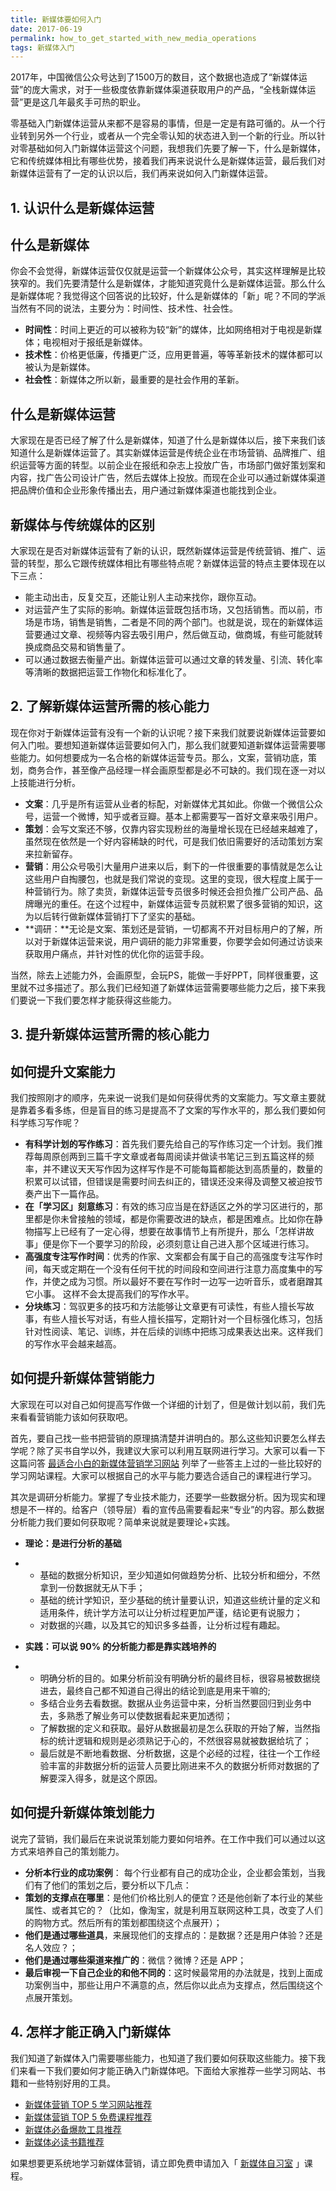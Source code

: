 ```yaml
---
title: 新媒体要如何入门
date: 2017-06-19
permalink: how_to_get_started_with_new_media_operations
tags: 新媒体入门
---
```


2017年，中国微信公众号达到了1500万的数目，这个数据也造成了“新媒体运营”的庞大需求，对于一些极度依靠新媒体渠道获取用户的产品，“全栈新媒体运营”更是这几年最炙手可热的职业。

零基础入门新媒体运营从来都不是容易的事情，但是一定是有路可循的。从一个行业转到另外一个行业，或者从一个完全零认知的状态进入到一个新的行业。所以针对零基础如何入门新媒体运营这个问题，我想我们先要了解一下，什么是新媒体，它和传统媒体相比有哪些优势，接着我们再来说说什么是新媒体运营，最后我们对新媒体运营有了一定的认识以后，我们再来说如何入门新媒体运营。

## **1. 认识什么是新媒体运营**

## **什么是新媒体**

你会不会觉得，新媒体运营仅仅就是运营一个新媒体公众号，其实这样理解是比较狭窄的。我们先要清楚什么是新媒体，才能知道究竟什么是新媒体运营。那么什么是新媒体呢？我觉得这个回答说的比较好，什么是新媒体的「新」呢？不同的学派当然有不同的说法，主要分为：时间性、技术性、社会性。

- **时间性**：时间上更近的可以被称为较“新”的媒体，比如网络相对于电视是新媒体；电视相对于报纸是新媒体。
- **技术性**：价格更低廉，传播更广泛，应用更普遍，等等革新技术的媒体都可以被认为是新媒体。
- **社会性**：新媒体之所以新，最重要的是社会作用的革新。

## **什么是新媒体运营**

大家现在是否已经了解了什么是新媒体，知道了什么是新媒体以后，接下来我们该知道什么是新媒体运营了。其实新媒体运营是传统企业在市场营销、品牌推广、组织运营等方面的转型。以前企业在报纸和杂志上投放广告，市场部门做好策划案和内容，找广告公司设计广告，然后去媒体上投放。而现在企业可以通过新媒体渠道把品牌价值和企业形象传播出去，用户通过新媒体渠道也能找到企业。

## **新媒体与传统媒体的区别**

大家现在是否对新媒体运营有了新的认识，既然新媒体运营是传统营销、推广、运营的转型，那么它跟传统媒体相比有哪些特点呢？新媒体运营的特点主要体现在以下三点：

- 能主动出击，反复交互，还能让别人主动来找你，跟你互动。
- 对运营产生了实际的影响。新媒体运营既包括市场，又包括销售。而以前，市场是市场，销售是销售，二者是不同的两个部门。也就是说，现在的新媒体运营要通过文章、视频等内容去吸引用户，然后做互动，做商城，有些可能就转换成商品交易和销售量了。
- 可以通过数据去衡量产出。新媒体运营可以通过文章的转发量、引流、转化率等清晰的数据把运营工作物化和标准化了。

## **2. 了解新媒体运营所需的核心能力**

现在你对于新媒体运营有没有一个新的认识呢？接下来我们就要说新媒体运营要如何入门啦。要想知道新媒体运营要如何入门，那么我们就要知道新媒体运营需要哪些能力。如何想要成为一名合格的新媒体运营专员。那么，文案，营销功底，策划，商务合作，甚至像产品经理一样会画原型都是必不可缺的。我们现在逐一对以上技能进行分析。

- **文案**：几乎是所有运营从业者的标配，对新媒体尤其如此。你做一个微信公众号，运营一个微博，知乎或者豆瓣。基本上都需要写一首好文章来吸引用户。
- **策划**：会写文案还不够，仅靠内容实现粉丝的海量增长现在已经越来越难了，虽然现在依然是一个好内容稀缺的时代，可是我们依旧需要好的活动策划方案来拉新留存。
- **营销**：用公众号吸引大量用户进来以后，剩下的一件很重要的事情就是怎么让这些用户自掏腰包，也就是我们常说的变现。这里的变现，很大程度上属于一种营销行为。除了卖货，新媒体运营专员很多时候还会担负推广公司产品、品牌曝光的重任。在这个过程中，新媒体运营专员就积累了很多营销的知识，这为以后转行做新媒体营销打下了坚实的基础。
- **调研：**无论是文案、策划还是营销，一切都离不开对目标用户的了解，所以对于新媒体运营来说，用户调研的能力非常重要，你要学会如何通过访谈来获取用户痛点，并针对性的优化你的运营手段。

当然，除去上述能力外，会画原型，会玩PS，能做一手好PPT，同样很重要，这里就不过多描述了。那么我们已经知道了新媒体运营需要哪些能力之后，接下来我们要说一下我们要怎样才能获得这些能力。

## **3. 提升新媒体运营所需的核心能力**

## **如何提升文案能力**

我们按照刚才的顺序，先来说一说我们是如何获得优秀的文案能力。写文章主要就是靠着多看多练，但是盲目的练习是提高不了文案的写作水平的，那么我们要如何科学练习写作呢？

- **有科学计划的写作练习**：首先我们要先给自己的写作练习定一个计划。我们推荐每周原创两到三篇千字文章或者每周阅读并做读书笔记三到五篇这样的频率，并不建议天天写作因为这样写作是不可能每篇都能达到高质量的，数量的积累可以试错，但错误是需要时间去纠正的，错误还没来得及调整又被迫按节奏产出下一篇作品。
- **在「学习区」刻意练习**：有效的练习应当是在舒适区之外的学习区进行的，那里都是你未曾接触的领域，都是你需要改进的缺点，都是困难点。比如你在静物描写上已经有了一定心得，想要在故事情节上有所提升，那么「怎样讲故事」便是你下一个要学习的阶段，必须刻意让自己进入那个区域进行练习。
- **高强度专注写作时间**：优秀的作家、文案都会有属于自己的高强度专注写作时间，每天或定期在一个没有任何干扰的时间段和空间进行注意力高度集中的写作，并使之成为习惯。所以最好不要在写作时一边写一边听音乐，或者磨蹭其它小事。 这样不会太提高我们的写作水平。
- **分块练习**：驾驭更多的技巧和方法能够让文章更有可读性，有些人擅长写故事，有些人擅长写对话，有些人擅长描写，定期针对一个目标强化练习，包括针对性阅读、笔记、训练，并在后续的训练中把练习成果表达出来。这样我们的写作水平会越来越高。

## **如何提升新媒体营销能力**

大家现在可以对自己如何提高写作做一个详细的计划了，但是做计划以前，我们先来看看营销能力该如何获取吧。

首先，要自己找一些书把营销的原理搞清楚并讲明白的。那么这些知识要怎么样去学呢？除了买书自学以外，我建议大家可以利用互联网进行学习。大家可以看一下这篇问答 [最适合小白的新媒体营销学习网站](https://www.zhihu.com/question/28492192/answer/172965112) 列举了一些答主上过的一些比较好的学习网站课程。大家可以根据自己的水平与能力要选合适自己的课程进行学习。

其次是调研分析能力。掌握了专业技术能力，还要学一些数据分析。因为现实和理想是不一样的。给客户（领导层）看的宣传品需要看起来“专业”的内容。那么数据分析能力我们要如何获取呢？简单来说就是要理论+实践。

- **理论：是进行分析的基础**

- - 基础的数据分析知识，至少知道如何做趋势分析、比较分析和细分，不然拿到一份数据就无从下手；
  - 基础的统计学知识，至少基础的统计量要认识，知道这些统计量的定义和适用条件，统计学方法可以让分析过程更加严谨，结论更有说服力；
  - 对数据的兴趣，以及其它的知识多多益善，让分析过程有趣起。

- **实践：可以说 90% 的分析能力都是靠实践培养的**

- - 明确分析的目的。如果分析前没有明确分析的最终目标，很容易被数据绕进去，最终自己都不知道自己得出的结论到底是用来干嘛的;
  - 多结合业务去看数据。数据从业务运营中来，分析当然要回归到业务中去，多熟悉了解业务可以使数据看起来更加透彻；
  - 了解数据的定义和获取。最好从数据最初是怎么获取的开始了解，当然指标的统计逻辑和规则是必须熟记于心的，不然很容易就被数据给坑了；
  - 最后就是不断地看数据、分析数据，这是个必经的过程，往往一个工作经验丰富的非数据分析的运营人员要比刚进来不久的数据分析师对数据的了解要深入得多，就是这个原因。 

## **如何提升新媒体策划能力**

说完了营销，我们最后在来说说策划能力要如何培养。在工作中我们可以通过以这方式来培养自己的策划能力。

- **分析本行业的成功案例**： 每个行业都有自己的成功企业，企业都会策划，当我们有了他们的策划之后，要分析以下几点：
- **策划的支撑点在哪里**：是他们价格比别人的便宜？还是他创新了本行业的某些属性、或者其它的？（比如，像淘宝，就是利用互联网这种工具，改变了人们的购物方式。然后所有的策划都围绕这个点展开）；
- **他们是通过哪些道具**，来展现他们的支撑点的：是数据？还是用户体验？还是名人效应？；
- **他们是通过哪些渠道来推广的**：微信？微博？还是 APP；
- **最后审视一下自己企业的和他不同的**：这时候最常用的办法就是，找到上面成功案例当中，那些让用户不满意的点，然后你以此点为支撑点，然后围绕这个点展开策划。

## **4. 怎样才能正确入门新媒体**

我们知道了新媒体入门需要哪些能力，也知道了我们要如何获取这些能力。接下我们来看一下我们要如何才能正确入门新媒体吧。下面给大家推荐一些学习网站、书籍和一些特别好用的工具。

- [新媒体营销 TOP 5 学习网站推荐](https://www.zhihu.com/question/28492192/answer/172965112?group_id=854988589166133248)
- [新媒体营销 TOP 5 免费课程推荐](https://zhuanlan.zhihu.com/p/27715541)
- [新媒体必备爆款工具推荐](https://www.zhihu.com/question/50821464/answer/191409645)
- [新媒体必读书籍推荐](https://www.douban.com/people/bpteach/doulists/all)

如果想要更系统地学习新媒体营销，请立即免费申请加入「 [新媒体自习室](https://link.zhihu.com/?target=http%3A//learn.bpteach.com/course/100%3Futm_source%3Dzhihu.com%26utm_medium%3Dreferral%26utm_campaign%3Dmkg102-mzy%26utm_term%3Dhow_to_get_started_with_new_media_operationsl_plan%26utm_content%3Dtextlink) 」课程。